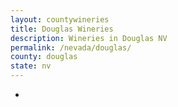 ```yaml
---
layout: countywineries
title: Douglas Wineries
description: Wineries in Douglas NV
permalink: /nevada/douglas/
county: douglas
state: nv
---
```

-
